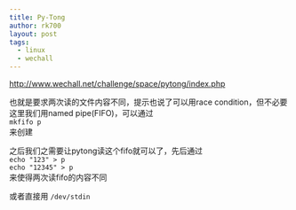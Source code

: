 ```yaml
---
title: Py-Tong
author: rk700
layout: post
tags:
  - linux
  - wechall
---
```

<a title="http://www.wechall.net/challenge/space/pytong/index.php" href="http://www.wechall.net/challenge/space/pytong/index.php" target="_blank">http://www.wechall.net/challenge/space/pytong/index.php</a>

也就是要求两次读的文件内容不同，提示也说了可以用race condition，但不必要  
这里我们用named pipe(FIFO)，可以通过  
`mkfifo p`  
来创建

之后我们之需要让pytong读这个fifo就可以了，先后通过  
`echo "123" > p`  
`echo "12345" > p`  
来使得两次读fifo的内容不同

或者直接用 `/dev/stdin`
